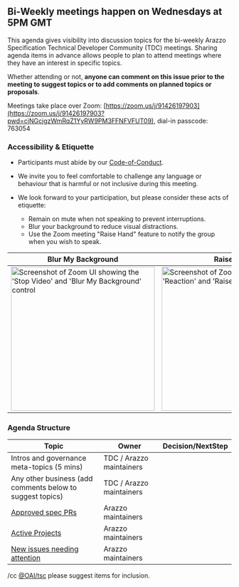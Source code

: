 ## Bi-Weekly meetings happen on Wednesdays at 5PM GMT

This agenda gives visibility into discussion topics for the bi-weekly Arazzo Specification Technical Developer Community (TDC) meetings. Sharing agenda items in advance allows people to plan to attend meetings where they have an interest in specific topics. 

Whether attending or not, **anyone can comment on this issue prior to the meeting to suggest topics or to add comments on planned topics or proposals**.

Meetings take place over Zoom: [https://zoom.us/j/91426197903](https://zoom.us/j/91426197903?pwd=cjNGcjgzWmRqZ1YyRW9PM3FFNFVFUT09), dial-in passcode: 763054

### Accessibility & Etiquette
* Participants must abide by our [Code-of-Conduct](https://github.com/OAI/Arazzo-Specification?tab=coc-ov-file#code-of-conduct).


* We invite you to feel comfortable to challenge any language or behaviour that is harmful or not inclusive during this meeting.

* We look forward to your participation, but please consider these acts of etiquette:
  * Remain on mute when not speaking to prevent interruptions.
  * Blur your background to reduce visual distractions.
  * Use the Zoom meeting "Raise Hand" feature to notify the group when you wish to speak.

| Blur My Background | Raise Hand |
|-|-|
| <img width="323" alt="Screenshot of Zoom UI showing the 'Stop Video' and 'Blur My Background' control" src="https://github.com/OAI/OpenAPI-Specification/assets/7367/7e43dbbb-6529-46e6-8b04-4c1aa852d9dd"> | <img width="323" alt="Screenshot of Zoom UI showing the 'Reaction' and 'Raise Hand' control" src="https://github.com/OAI/OpenAPI-Specification/assets/7367/f991722f-4651-40aa-9bc4-7e9a2a165a6a"> |

### Agenda Structure

| Topic | Owner | Decision/NextStep |
|-|-|-|
Intros and governance meta-topics (5 mins) | TDC / Arazzo maintainers | |
Any other business (add comments below to suggest topics) | TDC / Arazzo maintainers | |
[Approved spec PRs](https://github.com/OAI/Arazzo-Specification/pulls?q=is%3Apr+is%3Aopen+review%3Aapproved) | Arazzo maintainers| |
[Active Projects](https://github.com/OAI/Arazzo-Specification/projects?query=is%3Aopen) | Arazzo maintainers | |
[New issues needing attention](https://github.com/search?q=repo%3Aoai%2Farazzo-specification+is%3Aissue+comments%3A0+no%3Alabel+is%3Aopen) | Arazzo maintainers  | |

/cc [@OAI/tsc](https://github.com/orgs/OAI/teams/tsc) please suggest items for inclusion.
